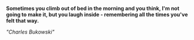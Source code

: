 **Sometimes you climb out of bed in the morning and you think, I'm not going to make it, but you laugh inside - remembering all the times you've felt that way.**

*"Charles Bukowski"*